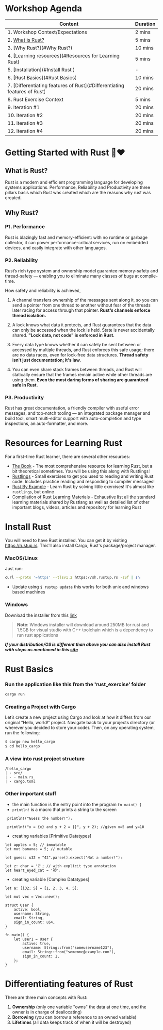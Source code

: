 # Workshop Agenda
| Content                                                                  | Duration |
|--------------------------------------------------------------------------|----------|
| 1. Workshop Context/Expectations                                         | 2 mins   |
| 2. [What is Rust?](#what-is-rust)                                        | 5 mins   |
| 3. [Why Rust?](#Why Rust?)                                               | 10 mins  |
| 4. [Learning resources](#Resources for Learning Rust)                    | 5 mins   |
| 5. [Installation](#Install Rust )                                        | -        |
| 6. [Rust Basics](#Rust Basics)                                           | 10 mins  |
| 7. [Differentiating features of Rust](#Differentiating features of Rust) | 20 mins  |
| 8. Rust Exercise Context                                                 | 5 mins   |
| 9. Iteration #1                                                          | 20 mins  |
| 10. Iteration #2                                                         | 20 mins  |
| 11. Iteration #3                                                         | 20 mins  |
| 12. Iteration #4                                                         | 20 mins  |



# Getting Started with Rust 🦀❤️

## What is Rust?
Rust is a modern and efficient programming language for developing systems applications. Performance, Reliability and Productivity are three pillars basis which Rust was created which are the reasons why rust was created.

## Why Rust?

### P1. Performance 
Rust is blazingly fast and memory-efficient: with no runtime or garbage collector, it can power performance-critical services, run on embedded devices, and easily integrate with other languages.

### P2. Reliability
Rust’s rich type system and ownership model guarantee memory-safety and thread-safety — enabling you to eliminate many classes of bugs at compile-time.

How safety and reliability is achieved,
1. A channel transfers ownership of the messages sent along it, so you can send a pointer from one thread to another without fear of the threads later racing for access through that pointer. **Rust's channels enforce thread isolation.**

2. A lock knows what data it protects, and Rust guarantees that the data can only be accessed when the lock is held. State is never accidentally shared. **"Lock data, not code" is enforced in Rust.**

3. Every data type knows whether it can safely be sent between or accessed by multiple threads, and Rust enforces this safe usage; there are no data races, even for lock-free data structures. **Thread safety isn't just documentation; it's law.**

4. You can even share stack frames between threads, and Rust will statically ensure that the frames remain active while other threads are using them. **Even the most daring forms of sharing are guaranteed safe in Rust.**

### P3.  Productivity
Rust has great documentation, a friendly compiler with useful error messages, and top-notch tooling — an integrated package manager and build tool, smart multi-editor support with auto-completion and type inspections, an auto-formatter, and more.

# Resources for Learning Rust
For a first-time Rust learner, there are several other resources:

- [The Book](https://doc.rust-lang.org/book/index.html) - The most comprehensive resource for learning Rust, but a bit theoretical sometimes. You will be using this along with Rustlings!
- [Rustlings](https://github.com/rust-lang/rustlings) - Small exercises to get you used to reading and writing Rust code. Includes practice reading and responding to compiler messages!
- [Rust By Example](https://doc.rust-lang.org/rust-by-example/index.html) - Learn Rust by solving little exercises! It's almost like `rustlings`, but online
- [Compilation of Rust Learning Materials](https://github.com/ctjhoa/rust-learning) - Exhaustive list all the standard learning materials shared by Rustlang as well as detailed list of other important blogs, videos, articles and repository for learning Rust

# Install Rust 

You will need to have Rust installed. You can get it by visiting https://rustup.rs. This'll also install Cargo, Rust's package/project manager.

### MacOS/Linux

Just run:

```bash
curl --proto '=https' --tlsv1.2 https://sh.rustup.rs -sSf | sh
```

* Update using `$ rustup update` this works for both unix and windows based machines

### Windows

Download the installer from this [link](https://static.rust-lang.org/rustup/dist/x86_64-pc-windows-msvc/rustup-init.exe)
> **Note:** Windows installer will download around 250MB for rust and 1.5GB for visual studio with C++ toolchain which is a dependency to run rust applications

_**If your distribution/OS is different than above you can also install Rust with steps as mentioned in this [site](https://www.rust-lang.org/tools/install)**_

# Rust Basics

### Run the application like this from the 'rust_exercise' folder
```sh
cargo run
```
### Creating a Project with Cargo

Let’s create a new project using Cargo and look at how it differs from our original “Hello, world!” project. Navigate back to your projects directory (or wherever you decided to store your code). Then, on any operating system, run the following:

```bash
$ cargo new hello_cargo
$ cd hello_cargo
```

### A view into rust project structure

```
/hello_cargo
| - src/
| - - main.rs
| - cargo.toml
```

### Other important stuff

-  the main function is the entry point into the program `fn main() {`
- `println!` is a macro that prints a string to the screen
```
 println!("Guess the number!");
 
 println!("x = {x} and y + 2 = {}", y + 2); //given x=5 and y=10
```
- creating variables [Primitive Datatypes]

```
let apples = 5; // immutable
let mut bananas = 5; // mutable

let guess: u32 = "42".parse().expect("Not a number!");

let z: char = 'ℤ'; // with explicit type annotation
let heart_eyed_cat = '😻';

```

- creating variable [Complex Datatypes]

```
let a: [i32; 5] = [1, 2, 3, 4, 5];

let mut vec = Vec::new();
```

```
struct User {
    active: bool,
    username: String,
    email: String,
    sign_in_count: u64,
}

fn main() {
    let user1 = User {
        active: true,
        username: String::from("someusername123"),
        email: String::from("someone@example.com"),
        sign_in_count: 1,
    };
}
```

# Differentiating features of Rust

There are three main concepts with Rust:

1. **Ownership** (only one variable "owns" the data at one time, and the owner is in charge of deallocating)
2. **Borrowing** (you can borrow a reference to an owned variable)
3. **Lifetimes** (all data keeps track of when it will be destroyed)